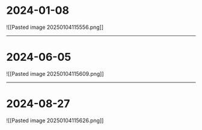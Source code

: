 # 2024-01-08
![[Pasted image 20250104115556.png]]

---
# 2024-06-05
![[Pasted image 20250104115609.png]]

---
# 2024-08-27
![[Pasted image 20250104115626.png]]